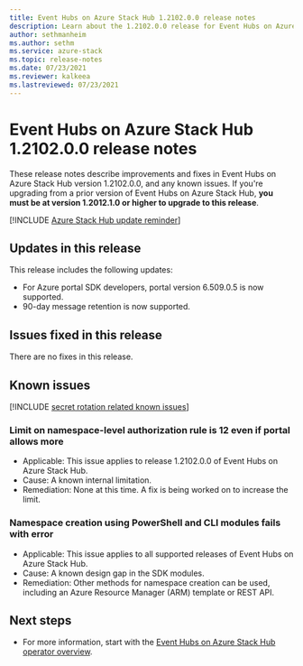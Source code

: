 ```yaml
---
title: Event Hubs on Azure Stack Hub 1.2102.0.0 release notes 
description: Learn about the 1.2102.0.0 release for Event Hubs on Azure Stack Hub, including bug fixes, features, and how to install the update.
author: sethmanheim
ms.author: sethm
ms.service: azure-stack
ms.topic: release-notes
ms.date: 07/23/2021
ms.reviewer: kalkeea
ms.lastreviewed: 07/23/2021
---
```


# Event Hubs on Azure Stack Hub 1.2102.0.0 release notes

These release notes describe improvements and fixes in Event Hubs on Azure Stack Hub version 1.2102.0.0, and any known issues. If you're upgrading from a prior version of Event Hubs on Azure Stack Hub, **you must be at version 1.2012.1.0 or higher to upgrade to this release**.

[!INCLUDE [Azure Stack Hub update reminder](../includes/event-hubs-hub-update-banner.md)]

## Updates in this release

This release includes the following updates:

- For Azure portal SDK developers, portal version 6.509.0.5 is now supported.
- 90-day message retention is now supported.

## Issues fixed in this release

There are no fixes in this release.

## Known issues 

[!INCLUDE [secret rotation related known issues](../includes/event-hubs-secret-rotation-related-known-issues.md)]

### Limit on namespace-level authorization rule is 12 even if portal allows more  

- Applicable: This issue applies to release 1.2102.0.0 of Event Hubs on Azure Stack Hub.
- Cause: A known internal limitation.
- Remediation: None at this time. A fix is being worked on to increase the limit.

### Namespace creation using PowerShell and CLI modules fails with error

- Applicable: This issue applies to all supported releases of Event Hubs on Azure Stack Hub.
- Cause: A known design gap in the SDK modules.
- Remediation: Other methods for namespace creation can be used, including an Azure Resource Manager (ARM) template or REST API.

## Next steps

- For more information, start with the [Event Hubs on Azure Stack Hub operator overview](event-hubs-rp-overview.md).
